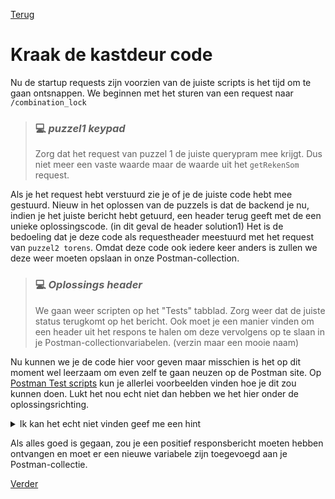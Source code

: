 [Terug](03.%20getTowerOrder.md)
# Kraak de kastdeur code

Nu de startup requests zijn voorzien van de juiste scripts is het tijd om te gaan ontsnappen. We beginnen met het sturen van een request naar `/combination_lock`

> ### :computer: ***puzzel1 keypad***
> 
> Zorg dat het request van puzzel 1 de juiste querypram mee krijgt. Dus niet meer een vaste waarde maar de waarde uit het `getRekenSom` request.



Als je het request hebt verstuurd zie je of je de juiste code hebt mee gestuurd. Nieuw in het oplossen van de puzzels is dat de backend je nu, indien je het juiste bericht hebt getuurd, een header terug geeft met de een unieke oplossingscode. (in dit geval de header solution1) Het is de bedoeling dat je deze code als requestheader meestuurd met het request van `puzzel2 torens`. Omdat deze code ook iedere keer anders is zullen we deze weer moeten opslaan in onze Postman-collection.

> ### :computer: ***Oplossings header***
> 
> We gaan weer scripten op het "Tests" tabblad. Zorg weer dat de juiste status terugkomt op het bericht. Ook moet je een manier vinden om een header uit het respons te halen om deze vervolgens op te slaan in je Postman-collectionvariabelen. (verzin maar een mooie naam)



Nu kunnen we je de code hier voor geven maar misschien is het op dit moment wel leerzaam om even zelf te gaan neuzen op de Postman site. Op <a href="https://learning.postman.com/docs/writing-scripts/script-references/test-examples/" target="_blank">Postman Test scripts</a> kun je allerlei voorbeelden vinden hoe je dit zou kunnen doen.  Lukt het nou echt niet dan hebben we het hier onder de oplossingsrichting.

<details>
<summary>Ik kan het echt niet vinden geef me een hint</summary>

### Hint

Om een header uit je respons te halen kun je de volgende code gebruiken

```javascript
    pm.response.headers.get('headername')
```

</details>

Als alles goed is gegaan, zou je een positief responsbericht moeten hebben ontvangen en moet er een nieuwe variabele zijn toegevoegd aan je Postman-collectie.

[Verder](05.%20puzzle2.md)
